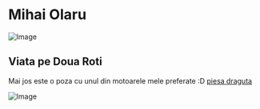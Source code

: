 # Mihai Olaru
![Image](https://scontent.fotp3-3.fna.fbcdn.net/v/t1.0-9/46168773_2328108980547035_6677167483637465088_o.jpg?_nc_cat=108&_nc_sid=174925&_nc_eui2=AeH9Xch4SOvg8iLPAycxMvTXOPa0UUHvSoY49rRRQe9Khj1XRpLz65spBssqZX4vrGlOyJu8285mKRTviajh2TUD&_nc_ohc=9aT7tnWUYrsAX8aP-WZ&_nc_ht=scontent.fotp3-3.fna&oh=e58234fecbad37d9d66a5530c2de8fd0&oe=5FB1D072)


## Viata pe Doua Roti

Mai jos este o poza cu unul din motoarele mele preferate :D 
[piesa draguta](https://www.youtube.com/watch?v=zZDsMpJuIXE)

![Image](https://images.alphacoders.com/758/thumb-1920-758515.jpg)
